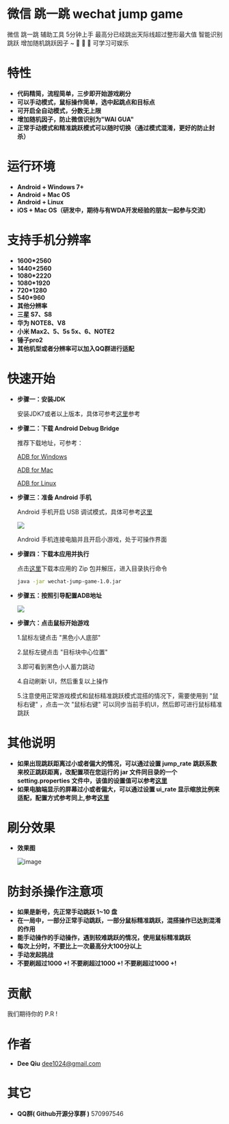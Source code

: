 # 微信 跳一跳 wechat jump game
微信 跳一跳 辅助工具 5分钟上手 最高分已经跳出天际线超过整形最大值 智能识别跳跃 增加随机跳跃因子  ~ 👻 👻 👻  可学习可娱乐

特性
===
- __代码精简，流程简单，三步即开始游戏刷分__　
- __可以手动模式，鼠标操作简单，选中起跳点和目标点__
- __可开启全自动模式，分数无上限__　
- __增加随机因子，防止微信识别为"WAI GUA"__
- __正常手动模式和精准跳跃模式可以随时切换（通过模式混淆，更好的防止封杀）__

运行环境
====
- __Android + Windows 7+__　
- __Android + Mac OS__
- __Android + Linux__
- __iOS + Mac OS（研发中，期待与有WDA开发经验的朋友一起参与交流）__

支持手机分辨率
=======
- __1600*2560__　
- __1440*2560__
- __1080*2220__
- __1080*1920__
- __720*1280__
- __540*960__
- __其他分辨率__
- __三星 S7、S8__
- __华为 NOTE8、V8__
- __小米 Max2、5、5s 5x、6、NOTE2__
- __锤子pro2__
- __其他机型或者分辨率可以加入QQ群进行适配__



快速开始
======
- __步骤一：安装JDK__

    安装JDK7或者以上版本，具体可参考[这里](https://www.cnblogs.com/takeyblogs/p/7457913.html)参考

- __步骤二：下载 Android Debug Bridge__

    推荐下载地址，可参考：

    [ADB for Windows](https://dl.google.com/android/repository/platform-tools-latest-windows.zip)

    [ADB for Mac](https://dl.google.com/android/repository/platform-tools-latest-darwin.zip)

    [ADB for Linux](https://dl.google.com/android/repository/platform-tools-latest-linux.zip)

- __步骤三：准备 Android 手机__

    Android 手机开启 USB 调试模式，具体可参考[这里](https://jingyan.baidu.com/article/0eb457e50b99d003f0a9055f.html)

    ![](https://raw.githubusercontent.com/dee1024/jump-jump-game/master/doc/androiddebug.png)


    Android 手机连接电脑并且开启小游戏，处于可操作界面

- __步骤四：下载本应用并执行__

    点击[这里](https://github.com/dee1024/wechat-jump-game/archive/master.zip)下载本应用的 Zip 包并解压，进入目录执行命令
    ```bash
    java -jar wechat-jump-game-1.0.jar
    ```

- __步骤五：按照引导配置ADB地址__

    ![](https://raw.githubusercontent.com/dee1024/jump-jump-game/master/doc/adb-setting.png)

- __步骤六：点击鼠标开始游戏__

    1.鼠标左键点击 "黑色小人底部"

    2.鼠标左键点击 "目标块中心位置"

    3.即可看到黑色小人蓄力跳动

    4.自动刷新 UI，然后重复以上操作

    5.注意使用正常游戏模式和鼠标精准跳跃模式混搭的情况下，需要使用到 "鼠标右键" ，点击一次 "鼠标右键" 可以同步当前手机UI，然后即可进行鼠标精准跳跃

其他说明
====
- __如果出现跳跃距离过小或者偏大的情况，可以通过设置 jump_rate 跳跃系数来校正跳跃距离，改配置项在您运行的 jar 文件同目录的一个setting.properties 文件中，该值的设置值可以参考[这里](https://github.com/dee1024/wechat-jump-jump-game/blob/master/doc/readme.txt)__
- __如果电脑端显示的屏幕过小或者偏大，可以通过设置 ui_rate 显示缩放比例来适配，配置方式参考同上,参考[这里](https://github.com/dee1024/wechat-jump-jump-game/blob/master/doc/readme.txt)__

刷分效果
====
- __效果图__

    ![image](https://raw.githubusercontent.com/dee1024/jump-jump-game/master/doc/demo.gif)


防封杀操作注意项
========

- __如果是新号，先正常手动跳跃 1~10 盘__
- __在一局中，一部分正常手动跳跃，一部分鼠标精准跳跃，混搭操作已达到混淆的作用__
- __能手动操作的手动操作，遇到较难跳跃的情况，使用鼠标精准跳跃__
- __每次上分时，不要比上一次最高分大100分以上__
- __手动发起挑战__
- __不要刷超过1000 +! 不要刷超过1000 +! 不要刷超过1000 +!__

贡献
===
我们期待你的 P.R !

作者
===
* __Dee Qiu__ <dee1024@gmail.com>

其它
===
* __QQ群( Github开源分享群 )__ 570997546





